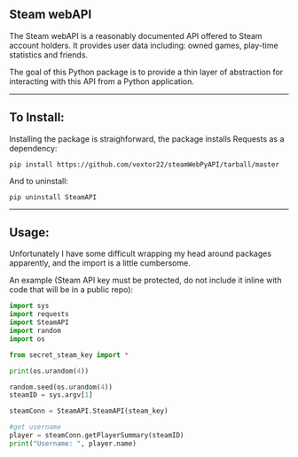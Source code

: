 ## Steam webAPI

The Steam webAPI is a reasonably documented API offered to Steam account holders. It provides user data including: owned games, play-time statistics and friends.

The goal of this Python package is to provide a thin layer of abstraction for interacting with this API from a Python application.

---

## To Install:

Installing the package is straighforward, the package installs Requests as a dependency:

`pip install https://github.com/vextor22/steamWebPyAPI/tarball/master`

And to uninstall:

`pip uninstall SteamAPI`

---

## Usage:

Unfortunately I have some difficult wrapping my head around packages apparently, and the import is a little cumbersome.

An example (Steam API key must be protected, do not include it inline with code that will be in a public repo):

```python
import sys
import requests
import SteamAPI
import random
import os

from secret_steam_key import *

print(os.urandom(4))

random.seed(os.urandom(4))
steamID = sys.argv[1]

steamConn = SteamAPI.SteamAPI(steam_key)

#get username
player = steamConn.getPlayerSummary(steamID)
print("Username: ", player.name)
```
